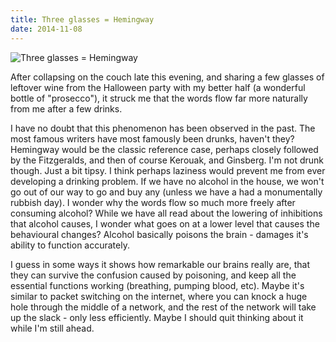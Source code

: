 ```yaml
---
title: Three glasses = Hemingway
date: 2014-11-08
---
```


![Three glasses = Hemingway](https://source.unsplash.com/cckf4TsHAuw/1600x900)

After collapsing on the couch late this evening, and sharing a few glasses of leftover wine from the Halloween party with my better half (a wonderful bottle of "prosecco"), it struck me that the words flow far more naturally from me after a few drinks.

I have no doubt that this phenomenon has been observed in the past. The most famous writers have most famously been drunks, haven't they? Hemingway would be the classic reference case, perhaps closely followed by the Fitzgeralds, and then of course Kerouak, and Ginsberg. I'm not drunk though. Just a bit tipsy. I think perhaps laziness would prevent me from ever developing a drinking problem. If we have no alcohol in the house, we won't go out of our way to go and buy any (unless we have a had a monumentally rubbish day). I wonder why the words flow so much more freely after consuming alcohol? While we have all read about the lowering of inhibitions that alcohol causes, I wonder what goes on at a lower level that causes the behavioural changes? Alcohol basically poisons the brain - damages it's ability to function accurately.

I guess in some ways it shows how remarkable our brains really are, that they can survive the confusion caused by poisoning, and keep all the essential functions working (breathing, pumping blood, etc). Maybe it's similar to packet switching on the internet, where you can knock a huge hole through the middle of a network, and the rest of the network will take up the slack - only less efficiently. Maybe I should quit thinking about it while I'm still ahead.